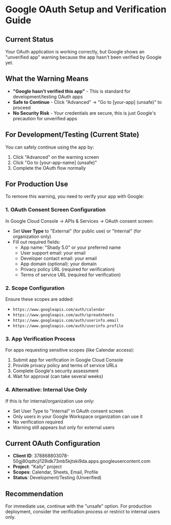 # Google OAuth Setup and Verification Guide

## Current Status
Your OAuth application is working correctly, but Google shows an "unverified app" warning because the app hasn't been verified by Google yet.

## What the Warning Means
- **"Google hasn't verified this app"** - This is standard for development/testing OAuth apps
- **Safe to Continue** - Click "Advanced" → "Go to [your-app] (unsafe)" to proceed
- **No Security Risk** - Your credentials are secure, this is just Google's precaution for unverified apps

## For Development/Testing (Current State)
You can safely continue using the app by:
1. Click "Advanced" on the warning screen
2. Click "Go to [your-app-name] (unsafe)"
3. Complete the OAuth flow normally

## For Production Use
To remove this warning, you need to verify your app with Google:

### 1. OAuth Consent Screen Configuration
In Google Cloud Console → APIs & Services → OAuth consent screen:
- Set **User Type** to "External" (for public use) or "Internal" (for organization only)
- Fill out required fields:
  - App name: "Shady 5.0" or your preferred name
  - User support email: your email
  - Developer contact email: your email
  - App domain (optional): your domain
  - Privacy policy URL (required for verification)
  - Terms of service URL (required for verification)

### 2. Scope Configuration
Ensure these scopes are added:
- `https://www.googleapis.com/auth/calendar`
- `https://www.googleapis.com/auth/spreadsheets`
- `https://www.googleapis.com/auth/userinfo.email`
- `https://www.googleapis.com/auth/userinfo.profile`

### 3. App Verification Process
For apps requesting sensitive scopes (like Calendar access):
1. Submit app for verification in Google Cloud Console
2. Provide privacy policy and terms of service URLs
3. Complete Google's security assessment
4. Wait for approval (can take several weeks)

### 4. Alternative: Internal Use Only
If this is for internal/organization use only:
- Set User Type to "Internal" in OAuth consent screen
- Only users in your Google Workspace organization can use it
- No verification required
- Warning still appears but only for external users

## Current OAuth Configuration
- **Client ID**: 378868803078-50gj80qdtcji129idk73mb5kjtski9da.apps.googleusercontent.com
- **Project**: "Kally" project
- **Scopes**: Calendar, Sheets, Email, Profile
- **Status**: Development/Testing (Unverified)

## Recommendation
For immediate use, continue with the "unsafe" option. For production deployment, consider the verification process or restrict to internal users only.